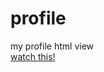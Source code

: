 # profile  
my profile html view  
<a href="https://vaghardoost.github.io/profile/" tagret="_blank">watch this!</a>
